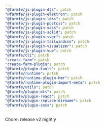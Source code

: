 ```yaml
---
"@farmfe/js-plugin-dts": patch
"@farmfe/js-plugin-electron": patch
"@farmfe/js-plugin-less": patch
"@farmfe/js-plugin-postcss": patch
"@farmfe/js-plugin-sass": patch
"@farmfe/js-plugin-solid": patch
"@farmfe/js-plugin-svgr": patch
"@farmfe/js-plugin-tailwindcss": patch
"@farmfe/js-plugin-visualizer": patch
"@farmfe/js-plugin-vue": patch
"@farmfe/cli": patch
"create-farm": patch
"create-farm-plugin": patch
"@farmfe/plugin-tools": patch
"@farmfe/runtime": patch
"@farmfe/runtime-plugin-hmr": patch
"@farmfe/runtime-plugin-import-meta": patch
"@farmfe/utils": patch
"@farmfe/plugin-dts": patch
"@farmfe/plugin-react": patch
"@farmfe/plugin-replace-dirname": patch
"@farmfe/plugin-sass": patch
---
```


Chore: release v2 nightly
